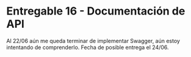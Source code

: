 # Entregable 16 - Documentación de API

Al 22/06 aún me queda terminar de implementar Swagger, aún estoy intentando de comprenderlo. Fecha de posible entrega el 24/06. 
